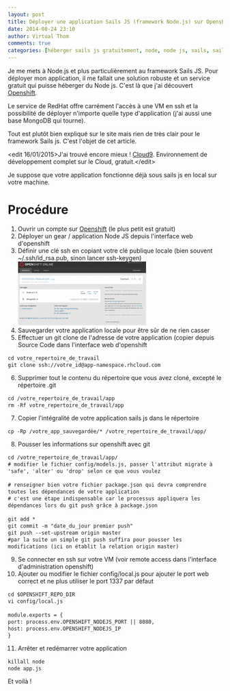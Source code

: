 ```yaml
---
layout: post
title: Déployer une application Sails JS (framework Node.js) sur Openshift - gratuit
date: 2014-08-24 23:10
author: Virtual Thom
comments: true
categories: [héberger sails js gratuitement, node, node js, sails, sails js openshift, Script, shell, ssh]
---
```

Je me mets à Node.js et plus particulièrement au framework Sails JS. Pour déployer mon application, il me fallait une solution robuste et un service gratuit qui puisse héberger du Node js.
C'est là que j'ai découvert <a href="https://www.openshift.com/" title="openshift">Openshift</a>.

Le service de RedHat offre carrément l'accès à une VM en ssh et la possibilité de déployer n'importe quelle type d'application (j'ai aussi une base MongoDB qui tourne).

Tout est plutôt bien expliqué sur le site mais rien de très clair pour le framework Sails js. C'est l'objet de cet article.

&lt;edit 16/01/2015&gt;J'ai trouvé encore mieux ! <a href="https://c9.io/">Cloud9</a>. Environnement de développement complet sur le Cloud, gratuit.&lt;/edit&gt;

Je suppose que votre application fonctionne déjà sous sails js en local sur votre machine.

# Procédure
1. Ouvrir un compte sur <a href="https://www.openshift.com/" title="openshift">Openshift</a> (le plus petit est gratuit)
2. Déployer un gear / application Node JS depuis l'interface web d'openshift
3. Définir une clé ssh en copiant votre clé publique locale (bien souvent ~/.ssh/id_rsa.pub, sinon lancer ssh-keygen)<a href="/wp-content/uploads/openshift.png"><img src="/wp-content/uploads/openshift-300x149.png" alt="openshift" /></a>
4. Sauvegarder votre application locale pour être sûr de ne rien casser
5. Effectuer un git clone de l'adresse de votre application (copier depuis Source Code dans l'interface web d'openshift

```
cd votre_repertoire_de_travail
git clone ssh://votre_id@app-namespace.rhcloud.com

```

6. Supprimer tout le contenu du répertoire que vous avez cloné, excepté le répertoire .git

```
cd /votre_repertoire_de_travail/app
rm -Rf votre_repertoire_de_travail/app
```

7. Copier l'intégralité de votre application sails js dans le répertoire

```
cp -Rp /votre_app_sauvegardée/* /votre_repertoire_de_travail/app/
```

8. Pousser les informations sur openshift avec git

```
cd /votre_repertoire_de_travail/app/
# modifier le fichier config/models.js, passer l'attribut migrate à 'safe', 'alter' ou 'drop' selon ce que vous voulez

# renseigner bien votre fichier package.json qui devra comprendre toutes les dépendances de votre application 
# c'est une étape indispensable car le processus appliquera les dépendances lors du git push grâce à package.json

git add *
git commit -m "date_du_jour premier push"
git push --set-upstream origin master
#par la suite un simple git push suffira pour pousser les modifications (ici on établit la relation origin master) 
```

9. Se connecter en ssh sur votre VM (voir remote access dans l'interface d'administration openshift)
10. Ajouter ou modifier le fichier config/local.js pour ajouter le port web correct et ne plus utiliser le port 1337 par défaut

```
cd $OPENSHIFT_REPO_DIR
vi config/local.js

module.exports = {
port: process.env.OPENSHIFT_NODEJS_PORT || 8080,
host: process.env.OPENSHIFT_NODEJS_IP
}
```

11. Arrêter et redémarrer votre application

```
killall node
node app.js
```


Et voilà !
